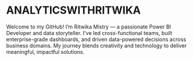 # ANALYTICSWITHRITWIKA
Welcome to my GitHub! I’m Ritwika Mistry — a passionate Power BI Developer and data storyteller. I’ve led cross-functional teams, built enterprise-grade dashboards, and driven data-powered decisions across business domains. My journey blends creativity and technology to deliver meaningful, impactful solutions.
